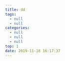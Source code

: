```yaml
---
title: dd
tags:
  - null
  - null
categories:
  - null
  - null
  - null
top: 1
date: 2019-11-18 16:17:37
---
```


